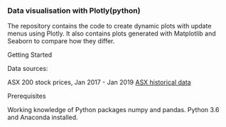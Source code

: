 ### Data visualisation with Plotly(python)

The repository contains the code to create dynamic plots with update menus using Plotly. It also contains plots generated with Matplotlib and Seaborn to compare how they differ.

Getting Started

Data sources:

ASX 200 stock prices, Jan 2017 - Jan 2019 [ASX historical data](https://www.asxhistoricaldata.com)

Prerequisites

Working knowledge of Python packages numpy and pandas.
Python 3.6 and Anaconda installed.
